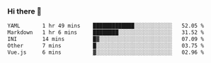 ### Hi there 👋

<!--
**urzz/urzz** is a ✨ _special_ ✨ repository because its `README.md` (this file) appears on your GitHub profile.

Here are some ideas to get you started:

- 🔭 I’m currently working on ...
- 🌱 I’m currently learning ...
- 👯 I’m looking to collaborate on ...
- 🤔 I’m looking for help with ...
- 💬 Ask me about ...
- 📫 How to reach me: ...
- 😄 Pronouns: ...
- ⚡ Fun fact: ...
-->

<!--START_SECTION:waka-->

```txt
YAML       1 hr 49 mins    █████████████░░░░░░░░░░░░   52.05 %
Markdown   1 hr 6 mins     ████████░░░░░░░░░░░░░░░░░   31.52 %
INI        14 mins         █▓░░░░░░░░░░░░░░░░░░░░░░░   07.09 %
Other      7 mins          █░░░░░░░░░░░░░░░░░░░░░░░░   03.75 %
Vue.js     6 mins          ▓░░░░░░░░░░░░░░░░░░░░░░░░   02.96 %
```

<!--END_SECTION:waka-->
